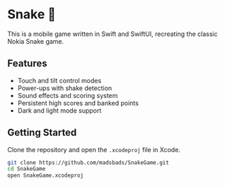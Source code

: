 # Snake 🐍

This is a mobile game written in Swift and SwiftUI, recreating the classic Nokia Snake game.

## Features

- Touch and tilt control modes
- Power-ups with shake detection
- Sound effects and scoring system
- Persistent high scores and banked points
- Dark and light mode support

## Getting Started

Clone the repository and open the `.xcodeproj` file in Xcode.

```bash
git clone https://github.com/madsbads/SnakeGame.git
cd SnakeGame
open SnakeGame.xcodeproj